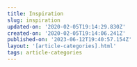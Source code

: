 ```yaml
---
title: Inspiration
slug: inspiration
updated-on: '2020-02-05T19:14:29.830Z'
created-on: '2020-02-05T19:14:06.241Z'
published-on: '2023-06-12T19:40:57.154Z'
layout: '[article-categories].html'
tags: article-categories
---
```



